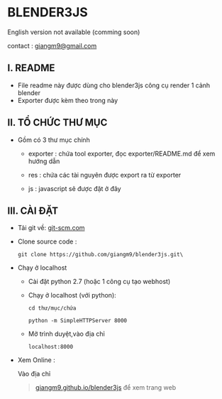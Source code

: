 
# BLENDER3JS


English version not available (comming soon)

contact : giangm9@gmail.com

## I. README

- File readme này được dùng cho blender3js công cụ render 1 cảnh blender
- Exporter được kèm theo trong này

## II. TỔ CHỨC THƯ MỤC

- Gồm có 3 thư mục chính

  - exporter : chứa tool exporter, đọc exporter/README.md để xem hướng dẫn

  - res : chứa các tài nguyên được export ra từ exporter

  - js : javascript sẽ được đặt ở đây


## III. CÀI ĐẶT


- Tải git về:  [git-scm.com](https://git-scm.com/)

- Clone source code :

    `git clone https://github.com/giangm9/blender3js.git\`

- Chạy ở localhost
  - Cài đặt python 2.7 (hoặc 1 công cụ tạo webhost)
  - Chạy ở localhost (với python):

    `cd thư/mục/chứa`

    `python -m SimpleHTTPServer 8000`
  - Mở trình duyệt,vào địa chỉ

    `localhost:8000`

- Xem Online :

  Vào địa chỉ
  > [giangm9.github.io/blender3js](https://giangm9.github.io/blender3js/)
  > để xem trang web